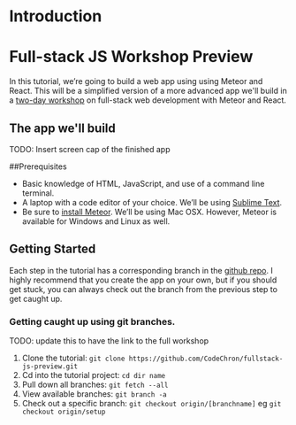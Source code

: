 # Introduction

# Full-stack JS Workshop Preview
In this tutorial, we’re going to build a web app using using Meteor and React. This will be a simplified version of a more advanced app we'll build in a [two-day workshop](https://www.eventbrite.com/e/full-stack-web-development-workshop-meteorjs-reactjs-tickets-24910341502) on full-stack web development with Meteor and React.

## The app we'll build

TODO: Insert screen cap of the finished app

##Prerequisites 
- Basic knowledge of HTML, JavaScript, and use of a command line terminal.
- A laptop with a code editor of your choice.  We’ll be using [Sublime Text](http://www.sublimetext.com/3 ).
- Be sure to [install Meteor](https://www.meteor.com/install). We’ll be using Mac OSX. However, Meteor is available for Windows and Linux as well.

## Getting Started
Each step in the tutorial has a corresponding branch in the [github repo](https://github.com/CodeChron/fullstack-js-preview).  I highly recommend that you create the app on your own, but if you should get stuck, you can always check out the branch from the previous step to get caught up.

### Getting caught up using git branches.
TODO: update this to have the link to the full workshop

1. Clone the tutorial: ```git clone https://github.com/CodeChron/fullstack-js-preview.git```
2. Cd into the tutorial project: ```cd dir name```
2. Pull down all branches: ```git fetch --all```
3. View available branches: ```git branch -a```
4. Check out a specific branch: ```git checkout origin/[branchname]``` eg ```git checkout origin/setup```

